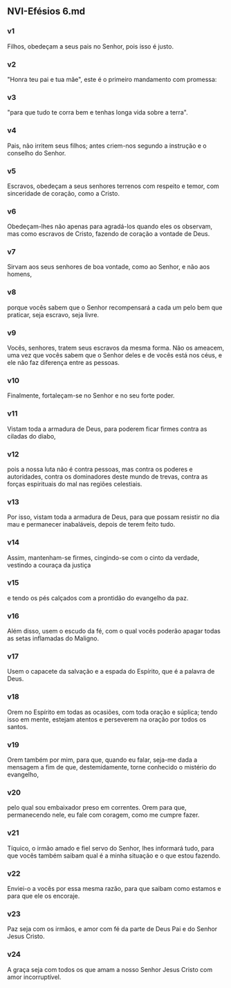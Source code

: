 ## NVI-Efésios 6.md
### v1
 Filhos, obedeçam a seus pais no Senhor, pois isso é justo.
### v2
 "Honra teu pai e tua mãe", este é o primeiro mandamento com promessa:
### v3
 "para que tudo te corra bem e tenhas longa vida sobre a terra".
### v4
 Pais, não irritem seus filhos; antes criem-nos segundo a instrução e o conselho do Senhor.
### v5
 Escravos, obedeçam a seus senhores terrenos com respeito e temor, com sinceridade de coração, como a Cristo.
### v6
 Obedeçam-lhes não apenas para agradá-los quando eles os observam, mas como escravos de Cristo, fazendo de coração a vontade de Deus.
### v7
 Sirvam aos seus senhores de boa vontade, como ao Senhor, e não aos homens,
### v8
 porque vocês sabem que o Senhor recompensará a cada um pelo bem que praticar, seja escravo, seja livre.
### v9
 Vocês, senhores, tratem seus escravos da mesma forma. Não os ameacem, uma vez que vocês sabem que o Senhor deles e de vocês está nos céus, e ele não faz diferença entre as pessoas.
### v10
 Finalmente, fortaleçam-se no Senhor e no seu forte poder.
### v11
 Vistam toda a armadura de Deus, para poderem ficar firmes contra as ciladas do diabo,
### v12
 pois a nossa luta não é contra pessoas, mas contra os poderes e autoridades, contra os dominadores deste mundo de trevas, contra as forças espirituais do mal nas regiões celestiais.
### v13
 Por isso, vistam toda a armadura de Deus, para que possam resistir no dia mau e permanecer inabaláveis, depois de terem feito tudo.
### v14
 Assim, mantenham-se firmes, cingindo-se com o cinto da verdade, vestindo a couraça da justiça
### v15
 e tendo os pés calçados com a prontidão do evangelho da paz.
### v16
 Além disso, usem o escudo da fé, com o qual vocês poderão apagar todas as setas inflamadas do Maligno.
### v17
 Usem o capacete da salvação e a espada do Espírito, que é a palavra de Deus.
### v18
 Orem no Espírito em todas as ocasiões, com toda oração e súplica; tendo isso em mente, estejam atentos e perseverem na oração por todos os santos.
### v19
 Orem também por mim, para que, quando eu falar, seja-me dada a mensagem a fim de que, destemidamente, torne conhecido o mistério do evangelho,
### v20
 pelo qual sou embaixador preso em correntes. Orem para que, permanecendo nele, eu fale com coragem, como me cumpre fazer.
### v21
 Tíquico, o irmão amado e fiel servo do Senhor, lhes informará tudo, para que vocês também saibam qual é a minha situação e o que estou fazendo.
### v22
 Enviei-o a vocês por essa mesma razão, para que saibam como estamos e para que ele os encoraje.
### v23
 Paz seja com os irmãos, e amor com fé da parte de Deus Pai e do Senhor Jesus Cristo.
### v24
 A graça seja com todos os que amam a nosso Senhor Jesus Cristo com amor incorruptível.
